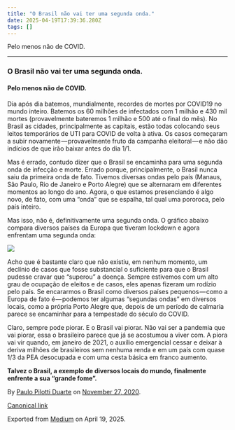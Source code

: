 ```yaml
---
title: "O Brasil não vai ter uma segunda onda."
date: 2025-04-19T17:39:36.280Z
tags: []
---
```


Pelo menos não de COVID.

* * *

### O Brasil não vai ter uma segunda onda.

#### Pelo menos não de COVID.

Dia após dia batemos, mundialmente, recordes de mortes por COVID19 no mundo inteiro. Batemos os 60 milhões de infectados com 1 milhão e 430 mil mortes (provavelmente bateremos 1 milhão e 500 até o final do mês). No Brasil as cidades, principalmente as capitais, estão todas colocando seus leitos temporários de UTI para COVID de volta à ativa. Os casos começaram a subir novamente — provavelmente fruto da campanha eleitoral — e não dão indícios de que irão baixar antes do dia 1/1.

Mas é errado, contudo dizer que o Brasil se encaminha para uma segunda onda de infecção e morte. Errado porque, principalmente, o Brasil nunca saiu da primeira onda de fato. Tivemos diversas ondas pelo país (Manaus, São Paulo, Rio de Janeiro e Porto Alegre) que se alternaram em diferentes momentos ao longo do ano. Agora, o que estamos presenciando é algo novo, de fato, com uma “onda” que se espalha, tal qual uma pororoca, pelo país inteiro.

Mas isso, não é, definitivamente uma segunda onda. O gráfico abaixo compara diversos países da Europa que tiveram lockdown e agora enfrentam uma segunda onda:

![](https://cdn-images-1.medium.com/max/800/0*ZGh_cYzNO7MAxdsF)

Acho que é bastante claro que não existiu, em nenhum momento, um declínio de casos que fosse substancial o suficiente para que o Brasil pudesse cravar que “superou” a doença. Sempre estivemos com um alto grau de ocupação de eleitos e de casos, eles apenas fizeram um rodízio pelo país. Se encararmos o Brasil como diversos países pequenos — como a Europa de fato é — podemos ter algumas “segundas ondas” em diversos locais, como a própria Porto Alegre que, depois de um período de calmaria parece se encaminhar para a tempestade do século do COVID.

Claro, sempre pode piorar. E o Brasil vai piorar. Não vai ser a pandemia que vai piorar, essa o brasileiro parece que já se acostumou a viver com. A piora vai vir quando, em janeiro de 2021, o auxílio emergencial cessar e deixar à deriva milhões de brasileiros sem nenhuma renda e em um país com quase 1/3 da PEA desocupada e com uma cesta básica em franco aumento.

**Talvez o Brasil, a exemplo de diversos locais do mundo, finalmente enfrente a sua “grande fome”.**

By [Paulo Pilotti Duarte](https://medium.com/@paulopilotti) on [November 27, 2020](https://medium.com/p/44b23668d5f1).

[Canonical link](https://medium.com/@paulopilotti/o-brasil-n%C3%A3o-vai-ter-uma-segunda-onda-44b23668d5f1)

Exported from [Medium](https://medium.com) on April 19, 2025.